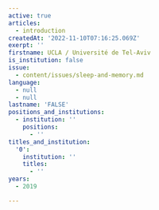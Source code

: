 ```yaml
---
active: true
articles:
  - introduction
createdAt: '2022-11-10T07:16:25.069Z'
exerpt: ''
firstname: UCLA / Université de Tel-Aviv
is_institution: false
issue:
  - content/issues/sleep-and-memory.md
language:
  - null
  - null
lastname: 'FALSE'
positions_and_institutions:
  - institution: ''
    positions:
      - ''
titles_and_institution:
  '0':
    institution: ''
    titles:
      - ''
years:
  - 2019

---
```

